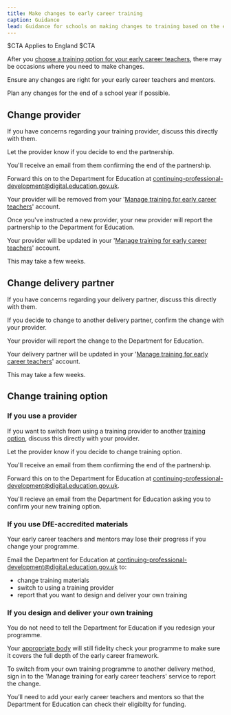 ```yaml
---
title: Make changes to early career training
caption: Guidance
lead: Guidance for schools on making changes to training based on the early career framework, part of induction for early career teachers.
---
```


$CTA
Applies to England
$CTA


After you [choose a training option for your early career teachers](/choose-training-option-early-career-teachers), there may be occasions where you need to make changes.

Ensure any changes are right for your early career teachers and mentors.

Plan any changes for the end of a school year if possible.

## Change provider

If you have concerns regarding your training provider, discuss this directly with them.

Let the provider know if you decide to end the partnership.

You'll receive an email from them confirming the end of the partnership.

Forward this on to the Department for Education at continuing-professional-development@digital.education.gov.uk. 

Your provider will be removed from your '[Manage training for early career teachers]()' account.

Once you've instructed a new provider, your new provider will report the partnership to the Department for Education.

Your provider will be updated in your '[Manage training for early career teachers]()' account.

This may take a few weeks.

## Change delivery partner

If you have concerns regarding your delivery partner, discuss this directly with them.

If you decide to change to another delivery partner, confirm the change with your provider.

Your provider will report the change to the Department for Education. 

Your delivery partner will be updated in your '[Manage training for early career teachers]()' account.

This may take a few weeks.

## Change training option

### If you use a provider

If you want to switch from using a training provider to another [training option](/choose-training-option-early-career-teachers), discuss this directly with your provider.

Let the provider know if you decide to change training option.

You'll receive an email from them confirming the end of the partnership.

Forward this on to the Department for Education at continuing-professional-development@digital.education.gov.uk.

You'll recieve an email from the Department for Education asking you to confirm your new training option.

### If you use DfE-accredited materials

Your early career teachers and mentors may lose their progress if you change your programme.

Email the Department for Education at continuing-professional-development@digital.education.gov.uk to:

* change training materials
* switch to using a training provider
* report that you want to design and deliver your own training

### If you design and deliver your own training

You do not need to tell the Department for Education if you redesign your programme.

Your [appropriate body]() will still fidelity check your programme to make sure it covers the full depth of the early career framework.

To switch from your own training programme to another delivery method, sign in to the 'Manage training for early career teachers' service to report the change.

You’ll need to add your early career teachers and mentors so that the Department for Education can check their eligibilty for funding.



